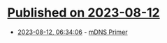 # [Published on 2023-08-12](index.md)

* [2023-08-12, 06:34:06](https://lobste.rs/s/sirbmu/mdns_primer) - [mDNS Primer](https://fabiensanglard.net/mdns/index.html)
